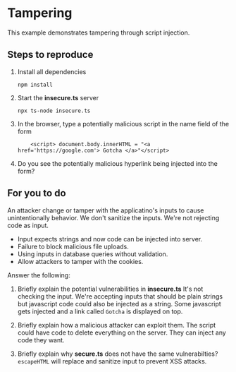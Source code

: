 # Tampering

This example demonstrates tampering through script injection.

## Steps to reproduce

1. Install all dependencies

    `npm install`

2. Start the **insecure.ts** server

    `npx ts-node insecure.ts`

3. In the browser, type a potentially malicious script in the name field of the form

    ```
        <script> document.body.innerHTML = "<a href='https://google.com'> Gotcha </a>"</script>
    ```

4. Do you see the potentially malicious hyperlink being injected into the form?

## For you to do
An attacker change or tamper with the applicatino's inputs to cause unintentionally behavior. We don't sanitize the inputs. We're not rejecting code as input. 

- Input expects strings and now code can be injected into server. 
- Failure to block malicious file uploads. 
- Using inputs in database queries without validation. 
- Allow attackers to tamper with the cookies.

Answer the following:

1. Briefly explain the potential vulnerabilities in **insecure.ts**
It's not checking the input. We're accepting inputs that should be plain strings but javascript code could also be injected as a string. Some javascript gets injected and a link called `Gotcha` is displayed on top. 

2. Briefly explain how a malicious attacker can exploit them.
The script could have code to delete everything on the server. They can inject any code they want.

3. Briefly explain why **secure.ts** does not have the same vulnerabilties?
`escapeHTML` will replace and sanitize input to prevent XSS attacks.